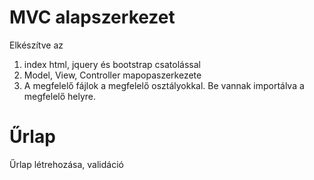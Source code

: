 # MVC alapszerkezet
Elkészítve az
1. index html, jquery és bootstrap csatolással
2. Model, View, Controller mapopaszerkezete
3. A megfelelő fájlok a megfelelő osztályokkal. Be vannak importálva a megfelelő helyre.

# Űrlap
Űrlap létrehozása, validáció